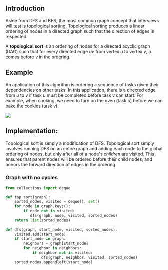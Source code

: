 ## Introduction
Aside from DFS and BFS, the most common graph concept that interviews will test is topological sorting. Topological sorting produces a linear ordering of nodes in a directed graph such that the direction of edges is respected. 

A **topological sort** is an ordering of nodes for a directed acyclic graph (DAG) such that for every directed edge _uv_ from vertex _u_ to vertex _v_, _u_ comes before _v_ in the ordering.

## Example
An application of this algorithm is ordering a sequence of tasks given their dependencies on other tasks. In this application, there is a directed edge from _u_ to _v_ if task _u_ must be completed before task _v_ can start. For example, when cooking, we need to turn on the oven (task _u_) before we can bake the cookies (task _v_).

<img src="https://i.imgur.com/Q3MA6dZ.png"/>

## Implementation:
Topological sort is simply a modification of DFS. Topological sort simply involves running DFS on an entire graph and adding each node to the global ordering of nodes, but only after all of a node's _children_ are visited. This ensures that parent nodes will be ordered before their child nodes, and honors the forward direction of edges in the ordering.

### Graph with no cycles
```python
from collections import deque

def top_sort(graph):
    sorted_nodes, visited = deque(), set()
    for node in graph.keys():
        if node not in visited:
           dfs(graph, node, visited, sorted_nodes)
    return list(sorted_nodes)
 
def dfs(graph, start_node, visited, sorted_nodes):
    visited.add(start_node)
    if start_node in graph:
        neighbors = graph[start_node]
        for neighbor in neighbors:
            if neighbor not in visited:
                dfs(graph, neighbor, visited, sorted_nodes)
    sorted_nodes.appendleft(start_node)
```